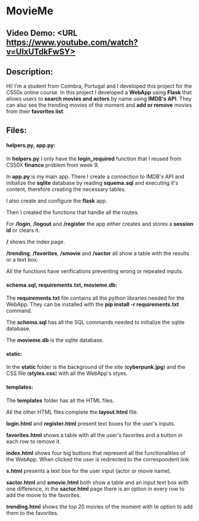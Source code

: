 # MovieMe
## Video Demo:  <URL https://www.youtube.com/watch?v=UIxUTdkFwSY>
## Description:
Hi!
I'm a student from Coimbra, Portugal and I developed this project for the CS50x online course.
In this project I developed a **WebApp** using **Flask** that allows users to **search movies and actors** by name using **IMDB's API**.
They can also see the trending movies of the moment and **add or remove** movies from their **favorites list**.

## Files:
#### helpers.py, app.py:
In **helpers.py** I only have the **login_required** function that I reused from CS50X **finance** problem from week 9.
  
In **app.py** is my main app. There I create a connection to IMDB's API and initialize the **sqlite** database by reading **squema.sql** and executing it's content, therefore creating the necessary tables.
  
I also create and configure the **flask** app.
  
Then I created the functions that handle all the routes.
  
For **/login**, **/logout** and **/register** the app either creates and stores a **session id** or clears it.
  
**/** shows the index page.
  
**/trending**, **/favorites**, **/smovie** and **/sactor** all show a table with the results or a text box.
  
All the functions have verifications preventing wrong or repeated inputs.
#### schema.sql, requirements.txt, movieme.db:
The **requirements.txt** file contains all the python libraries needed for the WebApp. They can be installed with the **pip install -r requirements.txt** command.
  
The **schema.sql** has all the SQL commands needed to initialize the sqlite database.
  
The **movieme.db** is the sqlite database.
#### static:
In the **static** folder is the background of the site (**cyberpunk.jpg**) and the CSS file (**styles.css**) with all the WebApp's styes.
#### templates:
The **templates** folder has all the HTML files.
  
All the other HTML files complete the **layout.html** file.
  
**login.html** and **register.html** present text boxes for the user's inputs.
  
**favorites.html** shows a table with all the user's favorites and a button in each row to remove it.
  
**index.html** shows four big buttons that represent all the functionalities of the WebApp. When clicked the user is redirected to the correspondent link.
  
**s.html** presents a text box for the user input (actor or movie name).
  
**sactor.html** and **smovie.html** both show a table and an input text box with one difference, in the **sactor.html** page there is an option in every row to add the movie to the favorites.
  
**trending.html** shows the top 20 movies of the moment with te option to add them to the favorites.

